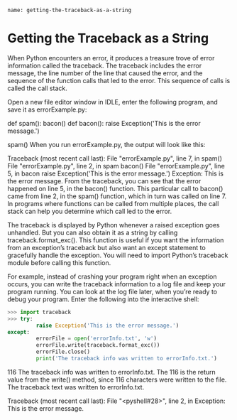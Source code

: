 ```ngMeta
name: getting-the-traceback-as-a-string
```
# Getting the Traceback as a String
When Python encounters an error, it produces a treasure trove of error information called the traceback. The traceback includes the error message, the line number of the line that caused the error, and the sequence of the function calls that led to the error. This sequence of calls is called the call stack.

Open a new file editor window in IDLE, enter the following program, and save it as errorExample.py:


def spam():
    bacon()
def bacon():
    raise Exception('This is the error message.')

spam()
When you run errorExample.py, the output will look like this:


Traceback (most recent call last):
  File "errorExample.py", line 7, in <module>
    spam()
  File "errorExample.py", line 2, in spam
    bacon()
  File "errorExample.py", line 5, in bacon
    raise Exception('This is the error message.')
Exception: This is the error message.
From the traceback, you can see that the error happened on line 5, in the bacon() function. This particular call to bacon() came from line 2, in the spam() function, which in turn was called on line 7. In programs where functions can be called from multiple places, the call stack can help you determine which call led to the error.

The traceback is displayed by Python whenever a raised exception goes unhandled. But you can also obtain it as a string by calling traceback.format_exc(). This function is useful if you want the information from an exception’s traceback but also want an except statement to gracefully handle the exception. You will need to import Python’s traceback module before calling this function.

For example, instead of crashing your program right when an exception occurs, you can write the traceback information to a log file and keep your program running. You can look at the log file later, when you’re ready to debug your program. Enter the following into the interactive shell:

```python
>>> import traceback
>>> try:
         raise Exception('This is the error message.')
except:
         errorFile = open('errorInfo.txt', 'w')
         errorFile.write(traceback.format_exc())
         errorFile.close()
         print('The traceback info was written to errorInfo.txt.')
```

116
The traceback info was written to errorInfo.txt.
The 116 is the return value from the write() method, since 116 characters were written to the file. The traceback text was written to errorInfo.txt.


Traceback (most recent call last):
  File "<pyshell#28>", line 2, in <module>
Exception: This is the error message.
